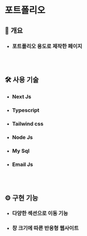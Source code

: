 # 포트폴리오

<h2> 📃 개요 </h2>

- <h3>포트폴리오 용도로 제작한 페이지</h3>
  <br/><br/>

<h2> 🛠 사용 기술 </h2>

- <h3>Next Js</h3>
- <h3>Typescript</h3>
- <h3>Tailwind css</h3>
- <h3>Node Js</h3>
- <h3>My Sql</h3>
- <h3>Email Js</h3>
  <br/><br/>

<h2> ⚙️ 구현 기능 </h2>

- <h3>다양한 섹션으로 이동 기능</h3>
- <h3>창 크기에 따른 반응형 웹사이트</h3>
  <br/><br/>
